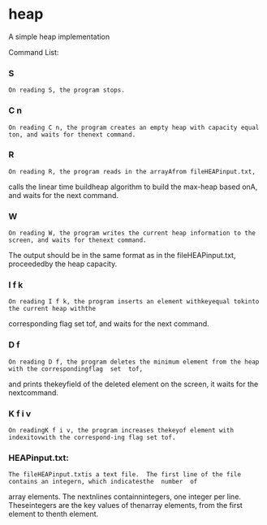 # heap
A simple heap implementation

Command List:
### S
	On reading S, the program stops.
### C n
	On reading C n, the program creates an empty heap with capacity equal ton, and waits for thenext command.
### R
	On reading R, the program reads in the arrayAfrom fileHEAPinput.txt, 
calls the linear time buildheap algorithm to build the max-heap based onA, and waits for the next command.
### W
	On reading W, the program writes the current heap information to the screen, and waits for thenext command.  
The output should be in the same format as in the fileHEAPinput.txt, proceededby the heap capacity.
### I f k
	On reading I f k, the program inserts an element withkeyequal tokinto the current heap withthe 
corresponding flag set tof, and waits for the next command.
### D f
	On reading D f, the program deletes the minimum element from the heap with the correspondingflag  set  tof,  
and  prints  thekeyfield  of  the  deleted  element  on  the  screen,  it  waits  for  the  nextcommand.
### K f i v
	On readingK f i v, the program increases thekeyof element with indexitovwith the correspond-ing flag set tof.

### HEAPinput.txt:
	The fileHEAPinput.txtis a text file.  The first line of the file contains an integern, which indicatesthe  number  of
array elements.   The  nextnlines  containnintegers,  one  integer  per  line.   
Theseintegers are the key values of thenarray elements, from the first element to thenth element.
